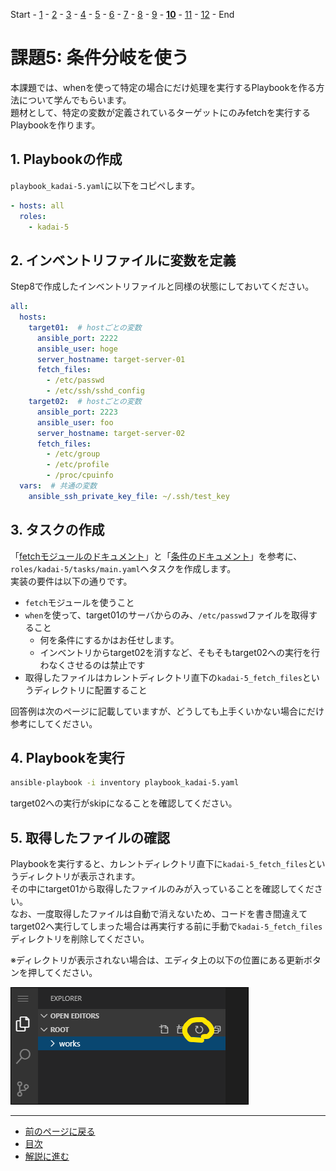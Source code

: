 Start - [1](step1.md) - [2](step2.md) - [3](step3.md) - [4](step4.md) - [5](step5.md) - [6](step6.md) - [7](step7.md) - [8](step8.md) - [9](step9.md) - [**10**](step10.md) - [11](step11.md) - [12](step12.md) - End


# 課題5: 条件分岐を使う

本課題では、whenを使って特定の場合にだけ処理を実行するPlaybookを作る方法について学んでもらいます。  
題材として、特定の変数が定義されているターゲットにのみfetchを実行するPlaybookを作ります。

## 1. Playbookの作成

`playbook_kadai-5.yaml`に以下をコピペします。

```yaml
- hosts: all
  roles:
    - kadai-5
```

## 2. インベントリファイルに変数を定義

Step8で作成したインベントリファイルと同様の状態にしておいてください。

```yaml
all:
  hosts:
    target01:  # hostごとの変数
      ansible_port: 2222
      ansible_user: hoge
      server_hostname: target-server-01
      fetch_files:
        - /etc/passwd
        - /etc/ssh/sshd_config
    target02:  # hostごとの変数
      ansible_port: 2223
      ansible_user: foo
      server_hostname: target-server-02
      fetch_files:
        - /etc/group
        - /etc/profile
        - /proc/cpuinfo
  vars:  # 共通の変数
    ansible_ssh_private_key_file: ~/.ssh/test_key
```

## 3. タスクの作成

「[fetchモジュールのドキュメント](https://docs.ansible.com/ansible/2.9_ja/modules/fetch_module.html)」と「[条件のドキュメント](https://docs.ansible.com/ansible/2.9_ja/user_guide/playbooks_conditionals.html)」を参考に、`roles/kadai-5/tasks/main.yaml`へタスクを作成します。  
実装の要件は以下の通りです。

* `fetch`モジュールを使うこと
* `when`を使って、target01のサーバからのみ、`/etc/passwd`ファイルを取得すること
  * 何を条件にするかはお任せします。
  * インベントリからtarget02を消すなど、そもそもtarget02への実行を行わなくさせるのは禁止です
* 取得したファイルはカレントディレクトリ直下の`kadai-5_fetch_files`というディレクトリに配置すること

回答例は次のページに記載していますが、どうしても上手くいかない場合にだけ参考にしてください。

## 4. Playbookを実行

```bash
ansible-playbook -i inventory playbook_kadai-5.yaml
```

target02への実行がskipになることを確認してください。

## 5. 取得したファイルの確認

Playbookを実行すると、カレントディレクトリ直下に`kadai-5_fetch_files`というディレクトリが表示されます。  
その中にtarget01から取得したファイルのみが入っていることを確認してください。  
なお、一度取得したファイルは自動で消えないため、コードを書き間違えてtarget02へ実行してしまった場合は再実行する前に手動で`kadai-5_fetch_files`ディレクトリを削除してください。

※ディレクトリが表示されない場合は、エディタ上の以下の位置にある更新ボタンを押してください。

![](img/refresh.png)

---

- [前のページに戻る](step9.md)
- [目次](README.md)
- [解説に進む](step10a.md)
